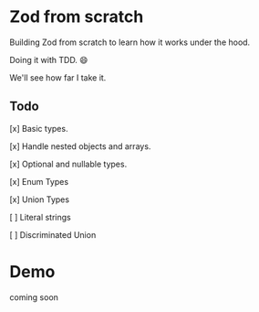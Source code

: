 # Zod from scratch

Building Zod from scratch to learn how it works under the hood.

Doing it with TDD. :smile:

We'll see how far I take it.

## Todo

[x] Basic types.

[x] Handle nested objects and arrays.

[x] Optional and nullable types.

[x] Enum Types

[x] Union Types

[ ] Literal strings

[ ] Discriminated Union

# Demo

coming soon
